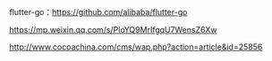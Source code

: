 flutter-go：https://github.com/alibaba/flutter-go

https://mp.weixin.qq.com/s/PloYQ9MrIfgqU7WensZ6Xw

http://www.cocoachina.com/cms/wap.php?action=article&id=25856